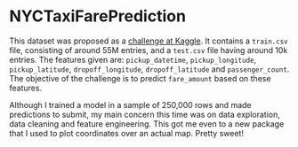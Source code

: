 # NYCTaxiFarePrediction

This dataset was proposed as a [challenge at Kaggle](http://kaggle.com/c/new-york-city-taxi-fare-prediction/). It contains a `train.csv` file, consisting of around 55M entries, and a `test.csv` file having around 10k entries. The features given are: `pickup_datetime`, `pickup_longitude`, `pickup_latitude`, `dropoff_longitude`, `dropoff_latitude` and `passenger_count`. The objective of the challenge is to predict `fare_amount` based on these features.

Although I trained a model in a sample of 250,000 rows and made predictions to submit, my main concern this time was on data exploration, data cleaning and feature engineering. This got me even to a new package that I used to plot coordinates over an actual map. Pretty sweet!

